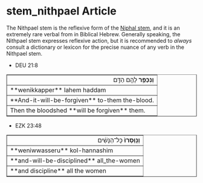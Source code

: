 # stem_nithpael Article
The Nithpael stem is the reflexive form of the [Niphal stem](https://git.door43.org/Door43/en-uhg/src/master/content/stem_niphal/02.md), and it is an extremely rare verbal from in Biblical Hebrew.  Generally speaking, the Nithpael stem expresses reflexive action, but it is recommended to *always* consult a dictionary or lexicon for the precise nuance of any verb in the Nithpael stem.

* DEU 21:8
<table border="1" class="docutils">
<colgroup>
<col width="100%" />
</colgroup>
<tbody valign="top">
<tr class="row-odd" align="right"><td><b>וְנִכַּפֵּ֥ר</b> לָהֶ֖ם הַדָּֽם׃</td>
</tr>
<tr class="row-even"><td>**wenikkapper** lahem haddam</td>
</tr>
<tr class="row-odd"><td>**And-it-will-be-forgiven** to-them the-blood.</td>
</tr>
<tr class="row-even"><td>Then the bloodshed **will be forgiven** them.</td>
</tr>
</tbody>
</table>

* EZK 23:48
<table border="1" class="docutils">
<colgroup>
<col width="100%" />
</colgroup>
<tbody valign="top">
<tr class="row-odd" align="right"><td><b>וְנִֽוַּסְּרוּ֙</b> כָּל־הַנָּשִׁ֔ים</td>
</tr>
<tr class="row-even"><td>**weniwwasseru** kol-hannashim</td>
</tr>
<tr class="row-odd"><td>**and-will-be-disciplined** all_the-women</td>
</tr>
<tr class="row-even"><td>**and discipline** all the women</td>
</tr>
</tbody>
</table>